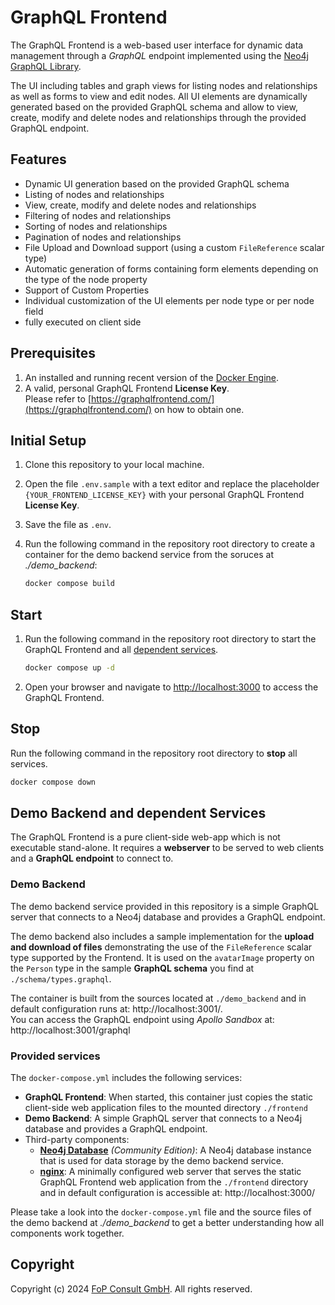 # GraphQL Frontend

The GraphQL Frontend is a web-based user interface for dynamic data management through a *GraphQL* endpoint implemented using the [Neo4j GraphQL Library](https://neo4j.com/developer/graphql/).

The UI including tables and graph views for listing nodes and relationships as well as forms to view and edit nodes. All UI elements are dynamically generated based on the provided GraphQL schema and allow to view, create, modify and delete nodes and relationships through the provided GraphQL endpoint.

## Features

* Dynamic UI generation based on the provided GraphQL schema
* Listing of nodes and relationships
* View, create, modify and delete nodes and relationships
* Filtering of nodes and relationships
* Sorting of nodes and relationships
* Pagination of nodes and relationships
* File Upload and Download support (using a custom `FileReference` scalar type)
* Automatic generation of forms containing form elements depending on the type of the node property
* Support of Custom Properties
* Individual customization of the UI elements per node type or per node field
* fully executed on client side

## Prerequisites

1. An installed and running recent version of the [Docker Engine](https://docs.docker.com/get-docker/).
2. A valid, personal GraphQL Frontend **License Key**. <br/>Please refer to [https://graphqlfrontend.com/](https://graphqlfrontend.com/) on how to obtain one.

## Initial Setup

1. Clone this repository to your local machine.
2. Open the file `.env.sample` with a text editor and replace the placeholder `{YOUR_FRONTEND_LICENSE_KEY}` with your personal GraphQL Frontend **License Key**.
3. Save the file as `.env`.
4. Run the following command in the repository root directory to create a container for the demo backend service from the soruces at *./demo_backend*:

    ```bash
    docker compose build
    ```

## Start

1. Run the following command in the repository root directory to start the GraphQL Frontend and all [dependent services](#provided-services).

    ```bash
    docker compose up -d
    ```
   
2. Open your browser and navigate to [http://localhost:3000](http://localhost:3000) to access the GraphQL Frontend.

## Stop

Run the following command in the repository root directory to **stop** all services.

```bash
docker compose down
```

## Demo Backend and dependent Services

The GraphQL Frontend is a pure client-side web-app which is not executable stand-alone. It requires a **webserver** to be served to web clients and a **GraphQL endpoint** to connect to. 

### Demo Backend 

The demo backend service provided in this repository is a simple GraphQL server that connects to a Neo4j database and provides a GraphQL endpoint.

The demo backend also includes a sample implementation for the **upload and download of files** demonstrating the use of the `FileReference` scalar type supported by the Frontend. It is used on the `avatarImage` property on the `Person` type in the sample **GraphQL schema** you find at `./schema/types.graphql`.

The container is built from the sources located at `./demo_backend` and in default configuration runs at: http://localhost:3001/.<br/>You can access the GraphQL endpoint using *Apollo Sandbox* at: http://localhost:3001/graphql


### Provided services

The `docker-compose.yml` includes the following services:

- **GraphQL Frontend**: When started, this container just copies the static client-side web application files to the mounted directory `./frontend`
- **Demo Backend**: A simple GraphQL server that connects to a Neo4j database and provides a GraphQL endpoint. 
- Third-party components:
  -  **[Neo4j Database](https://neo4j.com/product/neo4j-graph-database/)** *(Community Edition)*: A Neo4j database instance that is used for data storage by the demo backend service.
  - **[nginx](https://nginx.org/)**: A minimally configured web server that serves the static GraphQL Frontend web application from the `./frontend` directory and in default configuration is accessible at: http://localhost:3000/

Please take a look into the `docker-compose.yml` file and the source files of the demo backend at *./demo_backend* to get a better understanding how all components work together.

## Copyright 

Copyright (c) 2024 [FoP Consult GmbH](https://fop-consult.de/). All rights reserved.